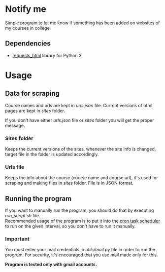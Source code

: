 # Notify me

Simple program to let me know if something has been added on websites of 
my courses in college.

## Dependencies
- [requests_html](https://html.python-requests.org/) library for Python 3

# Usage

## Data for scraping

Course names and urls are kept in *urls.json* file. Current versions of html pages are kept in *sites* folder. 

If you don't have either *urls.json* file or *sites* folder you will get the proper message.

### **Sites folder**
Keeps the current versions of the sites, whenever the site info is changed, target file in the folder is updated accordingly.

### Urls file
Keeps the info about the course (course name and course url), it's used for scraping and making files in *sites* folder. File is in JSON format.

## Running the program
If you want to manually run the program, you should do that by executing *run_script.sh* file.  
Recommended usage of the program is to put it into the [cron task scheduler](https://www.howtogeek.com/101288/how-to-schedule-tasks-on-linux-an-introduction-to-crontab-files/) to run on the given interval, so you don't have to run it manually.

### **Important**

You must enter your mail credentials in *utils/mail.py* file in order to run the program. For security, it's encouraged that you use mail made only for this.  

**Program is tested only with gmail accounts.**